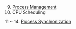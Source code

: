 9. [Process Management](https://blog.naver.com/jinju0405/222717732148)
10. [CPU Scheduling](https://blog.naver.com/jinju0405/222722140821)

11 ~ 14. [Process Synchronization](https://blog.naver.com/jinju0405/222725193766)